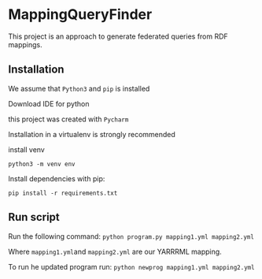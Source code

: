 # MappingQueryFinder

This project is an approach to generate federated queries from RDF mappings.

## Installation

We assume that `Python3` and `pip` is installed

Download IDE for python

this project was created with 
`Pycharm`

Installation in a virtualenv is strongly recommended

install venv

`python3 -m venv env`

Install dependencies with pip:

`pip install -r requirements.txt`

## Run script

Run the following command:
`python program.py mapping1.yml mapping2.yml`

Where `mapping1.yml`and `mapping2.yml` are our YARRRML mapping.

To run he updated program run:
`python newprog mapping1.yml mapping2.yml`
